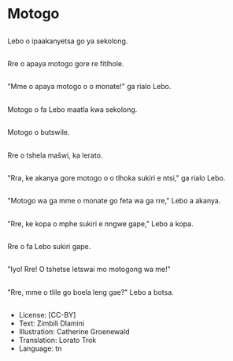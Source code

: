 # Motogo

##
Lebo o ipaakanyetsa go ya sekolong.

##
Rre o apaya motogo gore re fitlhole.

##
"Mme o apaya motogo o o monate!" ga rialo Lebo.

##
Motogo o fa Lebo maatla kwa sekolong.

##
Motogo o butswile.

##
Rre o tshela mašwi, ka lerato.

##
"Rra, ke akanya gore motogo o o tlhoka sukiri e ntsi," ga rialo Lebo.

##
"Motogo wa ga mme o monate go feta wa ga rre," Lebo a akanya.

##
"Rre, ke kopa o mphe sukiri e nngwe gape," Lebo a kopa.

##
Rre o fa Lebo sukiri gape.

##
"Iyo! Rre! O tshetse letswai mo motogong wa me!"

##
"Rre, mme o tlile go boela leng gae?" Lebo a botsa.

##
* License: [CC-BY]
* Text: Zimbili Dlamini
* Illustration: Catherine Groenewald
* Translation: Lorato Trok
* Language: tn
